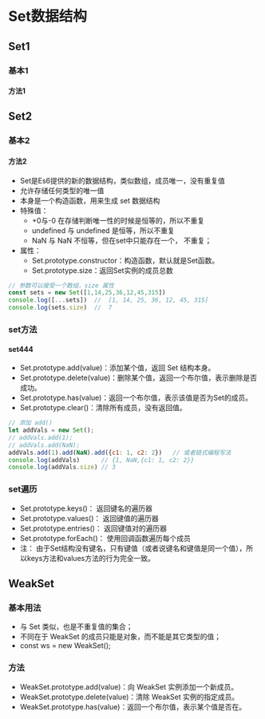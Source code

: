 # Set数据结构
## Set1
### 基本1
#### 方法1

## Set2
### 基本2
#### 方法2

- Set是Es6提供的新的数据结构，类似数组，成员唯一，没有重复值
- 允许存储任何类型的唯一值
- 本身是一个构造函数，用来生成 set 数据结构
- 特殊值：
  - +0与-0 在存储判断唯一性的时候是恒等的，所以不重复
  - undefined 与 undefined 是恒等，所以不重复
  - NaN 与 NaN 不恒等，但在set中只能存在一个， 不重复；
- 属性：
  - Set.prototype.constructor：构造函数，默认就是Set函数。
  - Set.prototype.size：返回Set实例的成员总数

```js
// 参数可以接受一个数组，size 属性
const sets = new Set([1,14,25,36,12,45,315])
console.log([...sets])  //  [1, 14, 25, 36, 12, 45, 315]
console.log(sets.size)  //  7
```

### set方法
#### set444

- Set.prototype.add(value)：添加某个值，返回 Set 结构本身。
- Set.prototype.delete(value)：删除某个值，返回一个布尔值，表示删除是否成功。
- Set.prototype.has(value)：返回一个布尔值，表示该值是否为Set的成员。
- Set.prototype.clear()：清除所有成员，没有返回值。

```js
// 添加 add()
let addVals = new Set();
// addVals.add(1);
// addVals.add(NaN);
addVals.add(1).add(NaN).add({c1: 1, c2: 2})   // 或者链式编程写法
console.log(addVals)      // {1, NaN,{c1: 1, c2: 2}}
console.log(addVals.size) // 3

```

### set遍历

- Set.prototype.keys()：    返回键名的遍历器
- Set.prototype.values()：  返回键值的遍历器
- Set.prototype.entries()： 返回键值对的遍历器
- Set.prototype.forEach()： 使用回调函数遍历每个成员
- 注： 由于Set结构没有键名，只有键值（或者说键名和键值是同一个值），所以keys方法和values方法的行为完全一致。

## WeakSet

### 基本用法

- 与 Set 类似，也是不重复值的集合；
- 不同在于 WeakSet 的成员只能是对象，而不能是其它类型的值；
- const ws = new WeakSet();

### 方法

- WeakSet.prototype.add(value)：向 WeakSet 实例添加一个新成员。
- WeakSet.prototype.delete(value)：清除 WeakSet 实例的指定成员。
- WeakSet.prototype.has(value)：返回一个布尔值，表示某个值是否在。
